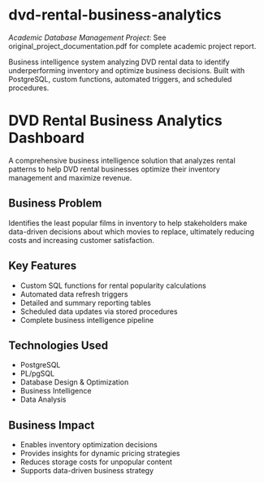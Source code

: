 # dvd-rental-business-analytics
*Academic Database Management Project*: See original_project_documentation.pdf for complete academic project report.

Business intelligence system analyzing DVD rental data to identify underperforming inventory and optimize business decisions. Built with PostgreSQL, custom functions, automated triggers, and scheduled procedures.

# DVD Rental Business Analytics Dashboard

A comprehensive business intelligence solution that analyzes rental patterns to help DVD rental businesses optimize their inventory management and maximize revenue.

## Business Problem
Identifies the least popular films in inventory to help stakeholders make data-driven decisions about which movies to replace, ultimately reducing costs and increasing customer satisfaction.

## Key Features
- Custom SQL functions for rental popularity calculations
- Automated data refresh triggers
- Detailed and summary reporting tables  
- Scheduled data updates via stored procedures
- Complete business intelligence pipeline

## Technologies Used
- PostgreSQL
- PL/pgSQL
- Database Design & Optimization
- Business Intelligence
- Data Analysis

## Business Impact
- Enables inventory optimization decisions
- Provides insights for dynamic pricing strategies
- Reduces storage costs for unpopular content
- Supports data-driven business strategy
